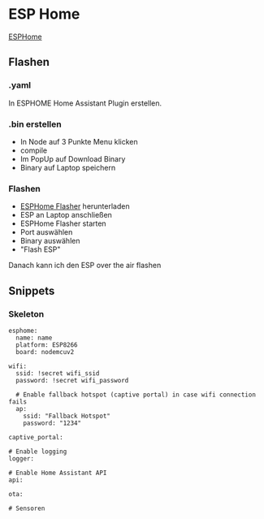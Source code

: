 # ESP Home

[ESPHome](https://esphome.io)

## Flashen

### .yaml

In ESPHOME Home Assistant Plugin erstellen.

### .bin erstellen

- In Node auf 3 Punkte Menu klicken
- compile
- Im PopUp auf Download Binary
- Binary auf Laptop speichern

### Flashen

- [ESPHome Flasher](https://github.com/esphome/esphome-flasher) herunterladen
- ESP an Laptop anschließen
- ESPHome Flasher starten
- Port auswählen
- Binary auswählen
- "Flash ESP"

Danach kann ich den ESP over the air flashen

## Snippets

### Skeleton

```
esphome:
  name: name
  platform: ESP8266
  board: nodemcuv2

wifi:
  ssid: !secret wifi_ssid
  password: !secret wifi_password

  # Enable fallback hotspot (captive portal) in case wifi connection fails
  ap:
    ssid: "Fallback Hotspot"
    password: "1234"

captive_portal:

# Enable logging
logger:

# Enable Home Assistant API
api:

ota:

# Sensoren
```
